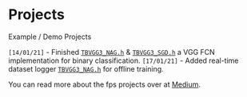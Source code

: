 # Projects
Example / Demo Projects

`[14/01/21]` - Finished [`TBVGG3_NAG.h`](https://github.com/TFCNN/Projects/blob/main/TBVGG3_NAG.h) & [`TBVGG3_SGD.h`](https://github.com/TFCNN/Projects/blob/main/TBVGG3_SGD.h) a VGG FCN implementation for binary classification.
`[17/01/21]` - Added real-time dataset logger [`TBVGG3_NAG.h`](https://github.com/TFCNN/Projects/blob/main/fps_dataset_logger.c) for offline training.

You can read more about the fps projects over at [Medium](https://james-william-fletcher.medium.com/creating-a-machine-learning-auto-shoot-bot-for-cs-go-part-1-a2199e42629c).
